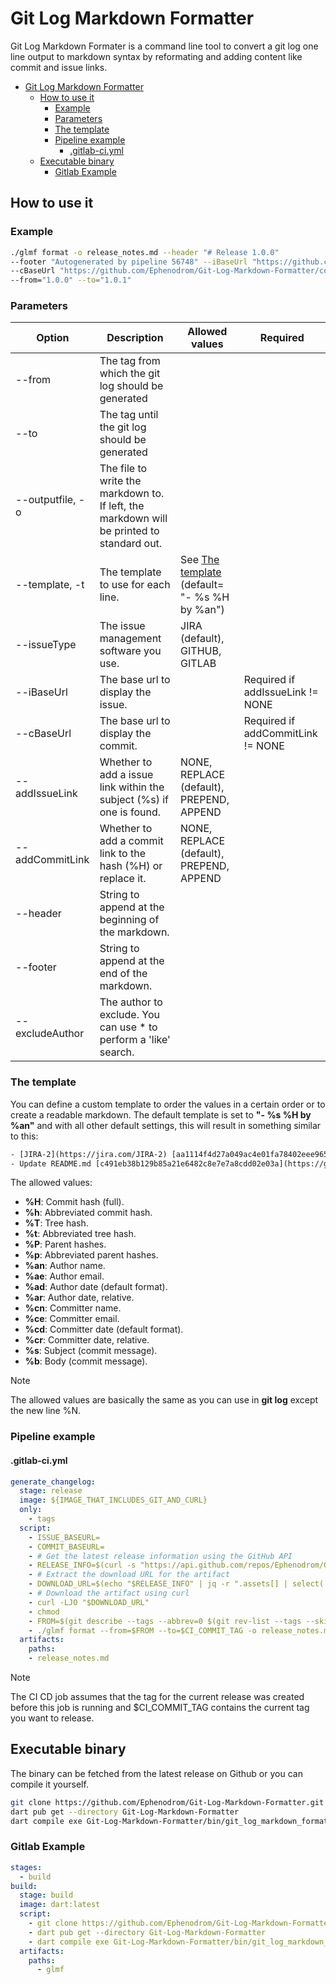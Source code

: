 # Git Log Markdown Formatter

Git Log Markdown Formater is a command line tool to convert a git log one line output to markdown syntax by reformating and adding content like commit and issue links.

- [Git Log Markdown Formatter](#git-log-markdown-formatter)
  - [How to use it](#how-to-use-it)
    - [Example](#example)
    - [Parameters](#parameters)
    - [The template](#the-template)
    - [Pipeline example](#pipeline-example)
      - [.gitlab-ci.yml](#gitlab-ciyml)
  - [Executable binary](#executable-binary)
    - [Gitlab Example](#gitlab-example)

## How to use it

### Example

```bash
./glmf format -o release_notes.md --header "# Release 1.0.0" 
--footer "Autogenerated by pipeline 56748" --iBaseUrl "https://github.com/Ephenodrom/Git-Log-Markdown-Formatter/issues" 
--cBaseUrl "https://github.com/Ephenodrom/Git-Log-Markdown-Formatter/commit/" 
--from="1.0.0" --to="1.0.1"
```

### Parameters

| Option | Description | Allowed values | Required |
| ------------- | ------------- | ------------- | ------------- |
| --from  | The tag from which the git log should be generated |  | |
| --to  | The tag until the git log should be generated |  | |
| --outputfile, -o  | The file to write the markdown to. If left, the markdown will be printed to standard out.  |  |  |
| --template, -t  | The template to use for each line. | See [The template](#the-template) (default= "- %s %H by %an") |  |
| --issueType | The issue management software you use. | JIRA (default), GITHUB, GITLAB |  |
| --iBaseUrl | The base url to display the issue. |  | Required if addIssueLink != NONE |
| --cBaseUrl | The base url to display the commit. |  | Required if addCommitLink != NONE |
| --addIssueLink  | Whether to add a issue link within the subject (%s) if one is found. | NONE, REPLACE (default), PREPEND, APPEND |  |
| --addCommitLink | Whether to add a commit link to the hash (%H) or replace it. | NONE, REPLACE (default), PREPEND, APPEND |  |
| --header | String to append at the beginning of the markdown. |  |  |
| --footer| String to append at the end of the markdown. |  |  |
| --excludeAuthor| The author to exclude. You can use * to perform a 'like' search. |  |  |

### The template

You can define a custom template to order the values in a certain order or to create a readable markdown. The default template is set to **"- %s %H by %an"** and with all other default settings, this will result in something similar to this:

```txt
- [JIRA-2](https://jira.com/JIRA-2) [aa1114f4d27a049ac4e01fa78402eee965a1528a](https://github.com/Foo/Bar/commit/aa1114f4d27a049ac4e01fa78402eee965a1528a) by Ephenodrom
- Update README.md [c491eb38b129b85a21e6482c8e7e7a8cdd02e03a](https://github.com/Foo/Bar/commit/aa1114f4d27a049ac4e01fa78402eee965a1528a) by Ephenodrom
```

The allowed values:

- **%H**: Commit hash (full).
- **%h**: Abbreviated commit hash.
- **%T**: Tree hash.
- **%t**: Abbreviated tree hash.
- **%P**: Parent hashes.
- **%p**: Abbreviated parent hashes.
- **%an**: Author name.
- **%ae**: Author email.
- **%ad**: Author date (default format).
- **%ar**: Author date, relative.
- **%cn**: Committer name.
- **%ce**: Committer email.
- **%cd**: Committer date (default format).
- **%cr**: Committer date, relative.
- **%s**: Subject (commit message).
- **%b**: Body (commit message).

> [!NOTE]
> The allowed values are basically the same as you can use in **git log** except the new line %N.

### Pipeline example

#### .gitlab-ci.yml

```yaml
generate_changelog:
  stage: release
  image: ${IMAGE_THAT_INCLUDES_GIT_AND_CURL}
  only:
    - tags
  script:
    - ISSUE_BASEURL=
    - COMMIT_BASEURL=
    - # Get the latest release information using the GitHub API
    - RELEASE_INFO=$(curl -s "https://api.github.com/repos/Ephenodrom/Git-Log-Markdown-Formatter/releases/latest")
    - # Extract the download URL for the artifact
    - DOWNLOAD_URL=$(echo "$RELEASE_INFO" | jq -r ".assets[] | select(.name == \"glmf\") | .browser_download_url")
    - # Download the artifact using curl
    - curl -LJO "$DOWNLOAD_URL"
    - chmod
    - FROM=$(git describe --tags --abbrev=0 $(git rev-list --tags --skip=1 --max-count=1))
    - ./glmf format --from=$FROM --to=$CI_COMMIT_TAG -o release_notes.md --header "# Release $CI_COMMIT_TAG" --footer "Autogenerated by pipeline $CI_PIPELINE_ID" --iBaseUrl "$ISSUE_BASEURL" --cBaseUrl "https://github.com/Ephenodrom/Git-Log-Markdown-Formatter/commit/" --excludeAuthor=*bot*
  artifacts:
    paths:
    - release_notes.md
```

> [!NOTE]
> The CI CD job assumes that the tag for the current release was created before this job is running and $CI_COMMIT_TAG contains the current tag you want to release.

## Executable binary

The binary can be fetched from the latest release on Github or you can compile it yourself.

```bash
git clone https://github.com/Ephenodrom/Git-Log-Markdown-Formatter.git
dart pub get --directory Git-Log-Markdown-Formatter
dart compile exe Git-Log-Markdown-Formatter/bin/git_log_markdown_formatter.dart -o glmf
```

### Gitlab Example

```yaml
stages:
  - build
build:
  stage: build
  image: dart:latest
  script: 
    - git clone https://github.com/Ephenodrom/Git-Log-Markdown-Formatter.git
    - dart pub get --directory Git-Log-Markdown-Formatter
    - dart compile exe Git-Log-Markdown-Formatter/bin/git_log_markdown_formatter.dart -o glmf
  artifacts:
    paths:
      - glmf
```
